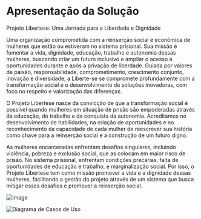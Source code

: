 # Apresentação da Solução

Projeto Libertese: Uma Jornada para a Liberdade e Dignidade

Uma organização comprometida com a reinserção social e econômica de mulheres que estão ou estiveram no sistema prisional. Sua missão é fomentar a vida, dignidade, educação, trabalho e autonomia dessas mulheres, buscando criar um futuro inclusivo e ampliar o acesso a oportunidades durante e após a privação de liberdade. Guiada por valores de paixão, responsabilidade, comprometimento, crescimento conjunto, inovação e diversidade, a Liberte-se se compromete profundamente com a transformação social e o desenvolvimento de soluções inovadoras, com foco no respeito e valorização das diferenças.

O Projeto Libertese nasce da convicção de que a transformação social é possível quando mulheres em situação de prisão são empoderadas através da educação, do trabalho e da conquista da autonomia. Acreditamos no desenvolvimento de habilidades, na criação de oportunidades e no reconhecimento da capacidade de cada mulher de reescrever sua história como chave para a reinserção social e a construção de um futuro digno.

As mulheres encarceradas enfrentam desafios singulares, incluindo violência, pobreza e exclusão social, que as colocam em maior risco de prisão. No sistema prisional, enfrentam condições precárias, falta de oportunidades de educação e trabalho, e marginalização social. Por isso, o Projeto Libertese tem como missão promover a vida e a dignidade dessas mulheres, facilitando a gestão do projeto através de um sistema que busca mitigar esses desafios e promover a reinserção social.


![image](https://github.com/ICEI-PUC-Minas-PMV-ADS/pmv-ads-2024-1-e5-proj-empext-t1-libertese/assets/60409021/1dea4707-e13e-47c3-b04f-e461d4506e6b)

![Diagrama de Casos de Uso](https://github.com/ICEI-PUC-Minas-PMV-ADS/pmv-ads-2024-1-e5-proj-empext-t1-libertese/assets/86004024/b5e6ef21-0a40-49dd-ba49-d352116be874)
